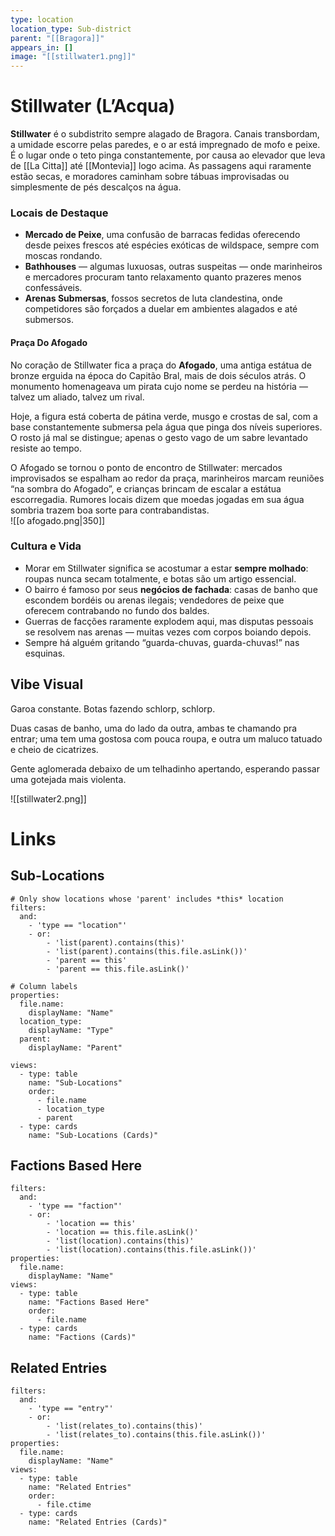 ```yaml
---
type: location
location_type: Sub-district
parent: "[[Bragora]]"
appears_in: []
image: "[[stillwater1.png]]"
---
```


# Stillwater (L’Acqua)

**Stillwater** é o subdistrito sempre alagado de Bragora. Canais transbordam, a umidade escorre pelas paredes, e o ar está impregnado de mofo e peixe. É o lugar onde o teto pinga constantemente, por causa ao elevador que leva de [[La Citta]] até [[Montevia]] logo acima. As passagens aqui raramente estão secas, e moradores caminham sobre tábuas improvisadas ou simplesmente de pés descalços na água.  

### Locais de Destaque
- **Mercado de Peixe**, uma confusão de barracas fedidas oferecendo desde peixes frescos até espécies exóticas de wildspace, sempre com moscas rondando.  
- **Bathhouses** — algumas luxuosas, outras suspeitas — onde marinheiros e mercadores procuram tanto relaxamento quanto prazeres menos confessáveis.  
- **Arenas Submersas**, fossos secretos de luta clandestina, onde competidores são forçados a duelar em ambientes alagados e até submersos.  

#### Praça Do Afogado
No coração de Stillwater fica a praça do **Afogado**, uma antiga estátua de bronze erguida na época do Capitão Bral, mais de dois séculos atrás. O monumento homenageava um pirata cujo nome se perdeu na história — talvez um aliado, talvez um rival.  

Hoje, a figura está coberta de pátina verde, musgo e crostas de sal, com a base constantemente submersa pela água que pinga dos níveis superiores. O rosto já mal se distingue; apenas o gesto vago de um sabre levantado resiste ao tempo.  

O Afogado se tornou o ponto de encontro de Stillwater: mercados improvisados se espalham ao redor da praça, marinheiros marcam reuniões “na sombra do Afogado”, e crianças brincam de escalar a estátua escorregadia. Rumores locais dizem que moedas jogadas em sua água sombria trazem boa sorte para contrabandistas.  
![[o afogado.png|350]]

### Cultura e Vida
- Morar em Stillwater significa se acostumar a estar **sempre molhado**: roupas nunca secam totalmente, e botas são um artigo essencial.  
- O bairro é famoso por seus **negócios de fachada**: casas de banho que escondem bordéis ou arenas ilegais; vendedores de peixe que oferecem contrabando no fundo dos baldes.  
- Guerras de facções raramente explodem aqui, mas disputas pessoais se resolvem nas arenas — muitas vezes com corpos boiando depois.  
- Sempre há alguém gritando “guarda-chuvas, guarda-chuvas!” nas esquinas.

## Vibe Visual
Garoa constante. Botas fazendo schlorp, schlorp. 

Duas casas de banho, uma do lado da outra, ambas te chamando pra entrar; uma tem uma gostosa com pouca roupa, e outra um maluco tatuado e cheio de cicatrizes. 

Gente aglomerada debaixo de um telhadinho apertando, esperando passar uma gotejada mais violenta. 


![[stillwater2.png]]

<!-- DYNAMIC:related-entries -->

# Links

## Sub-Locations
```base
# Only show locations whose 'parent' includes *this* location
filters:
  and:
    - 'type == "location"'
    - or:
        - 'list(parent).contains(this)'
        - 'list(parent).contains(this.file.asLink())'
        - 'parent == this'
        - 'parent == this.file.asLink()'

# Column labels
properties:
  file.name:
    displayName: "Name"
  location_type:
    displayName: "Type"
  parent:
    displayName: "Parent"

views:
  - type: table
    name: "Sub-Locations"
    order:
      - file.name
      - location_type
      - parent
  - type: cards
    name: "Sub-Locations (Cards)"
```

## Factions Based Here
```base
filters:
  and:
    - 'type == "faction"'
    - or:
        - 'location == this'
        - 'location == this.file.asLink()'
        - 'list(location).contains(this)'
        - 'list(location).contains(this.file.asLink())'
properties:
  file.name:
    displayName: "Name"
views:
  - type: table
    name: "Factions Based Here"
    order:
      - file.name
  - type: cards
    name: "Factions (Cards)"
```

## Related Entries
```base
filters:
  and:
    - 'type == "entry"'
    - or:
        - 'list(relates_to).contains(this)'
        - 'list(relates_to).contains(this.file.asLink())'
properties:
  file.name:
    displayName: "Name"
views:
  - type: table
    name: "Related Entries"
    order:
      - file.ctime
  - type: cards
    name: "Related Entries (Cards)"
```

<!-- /DYNAMIC -->
